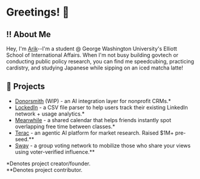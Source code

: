 # Greetings! 👋

## ‼️ About Me
Hey, I'm [Arik](https://arikkarim.com/)--I'm a student @ George Washington University's Elliott School of International Affairs. When I'm not busy building govtech or conducting public policy research, you can find me speedcubing, practicing cardistry, and studying Japanese while sipping on an iced matcha latte! 

## 🔨 Projects
- [Donorsmith](https://donorsmith.com/) (WIP) - an AI integration layer for nonprofit CRMs.*
- [LockedIn](http://toolockedin.org/) - a CSV file parser to help users track their existing LinkedIn network + usage analytics.* 
- [Meanwhile](https://meanwhile-nine.vercel.app/) - a shared calendar that helps friends instantly spot overlapping free time between classes.*
- [Terac](http://terac.com/) - an agentic AI platform for market research. Raised $1M+ pre-seed.**
- [Sway](https://www.sway.co/) - a group voting network to mobilize those who share your views using voter-verified influence.**

*Denotes project creator/founder.  
**Denotes project contributor.
